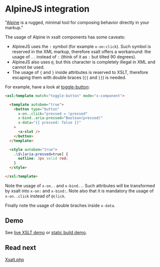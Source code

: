 # AlpineJS integration

"[Alpine](https://alpinejs.dev/) is a rugged, minimal tool for composing behavior directly in your markup."

The usage of Alpine in xsalt components has some caveats:
- AlpineJS uses the `:` symbol (for example `x-on:click`). Such symbol is reserved in the XML markup, therefore xsalt offers a workaround: the usage of `..` instead of `:` (think of it as `:` but tilted 90 degrees).
- AlpineJS also uses `@`, but this character is completely illegal in XML and cannot be used.
- The usage of `{` and `}` inside attributes is reserved to XSLT, therefore escaping them with double braces (`{{` and `}}`) is needed.

For example, have a look at [toggle-button](./components/toggle-button.html):
```html
<xsl:template match="toggle-button" mode="x-component">

  <template autobem="true">
    <button type="button"
      x-on..click="pressed = !pressed"
      x-bind..aria-pressed="Boolean(pressed)"
      x-data="{{ pressed: false }}"
    >
      <x-slot />
    </button>
  </template>

  <style autobem="true">
    .\$\[aria-pressed=true] {
      outline: 3px solid red;
    }
  </style>

</xsl:template>
```

Note the usage of `x-on..` and `x-bind..`. Such attributes will be transformed by xsalt into `x-on:` and `x-bind:`. Note also that it is mandatory the usage of `x-on..click` instead of `@click`.

Finally note the usage of double braches inside `x-data`.

## Demo

See [live XSLT demo](https://raw.githack.com/francescozaniol/xsalt/master/examples/alpinejs/index.xhtml) or [static build demo](https://raw.githack.com/francescozaniol/xsalt/master/examples/alpinejs/build.html).

## Read next

[Xsalt.php](../../tools/php)